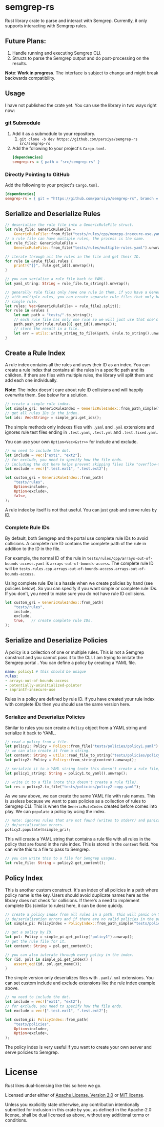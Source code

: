 # semgrep-rs
Rust library crate to parse and interact with Semgrep. Currently, it only
supports interacting with Semgrep rules.

## Future Plans:

1. Handle running and executing Semgrep CLI.
2. Structs to parse the Semgrep output and do post-processing on the results.

**Note: Work in progress.** The interface is subject to change and might break
backwards compatibility.

## Usage
I have not published the crate yet. You can use the library in two ways right
now:

### git Submodule

1. Add it as a submodule to your repository.
    1. `git clone -b dev https://github.com/parsiya/semgrep-rs src/semgrep-rs`
2. Add the following to your project's `Cargo.toml`.
    ```ini
    [dependencies]
    semgrep-rs = { path = "src/semgrep-rs" }
    ```

### Directly Pointing to GitHub
Add the following to your project's `Cargo.toml`.

```ini
[dependencies]
semgrep-rs = { git = "https://github.com/parsiya/semgrep-rs", branch = "dev" }
```

## Serialize and Deserialize Rules

```rust
// deserialize the rule file into a GenericRuleFile struct.
let rule_file: GenericRuleFile =
    GenericRuleFile::from_file("tests/rules/cpp/memcpy-insecure-use.yaml").unwrap();
// a rule file can have multiple rules, the process is the same.
let rule_file2: GenericRuleFile =
    GenericRuleFile::from_file("tests/rules/multiple-rules.yaml").unwrap();

// iterate through all the rules in the file and get their ID.
for rule in &rule_file2.rules {
    print!("{}", rule.get_id().unwrap());
}

// you can serialize a rule file back to YAML.
let yaml_string: String = rule_file.to_string().unwrap();

// generally rule files only have one rule in them, if you have a GenericRuleFile
// with multiple rules, you can create separate rule files that only have a
// single rule.
let rules: Vec<GenericRuleFile> = rule_file2.split();
for rule in &rules {
    let mut path = "tests/".to_string();
    // each rule file has only one rule so we will just use that one's ID.
    path.push_str(rule.rules[0].get_id().unwrap());
    // store the result in a file.
    let err = utils::write_string_to_file(&path, &rule.to_string().unwrap());
}
```

## Create a Rule Index
A rule index contains all the rules and uses their ID as an index. You can
create a rule index that contains all the rules in a specific path and its
children. If there are files with multiple rules, the library will split them
and add each one individually.

**Note:** The index doesn't care about rule ID collisions and will happily
overwrite them. See below for a solution.

```rust
// create a simple rule index.
let simple_gri: GenericRuleIndex = GenericRuleIndex::from_path_simple("tests/rules");
// get all rules IDs in the index.
let ids: Vec<String> = simple_gri.get_ids();
```

The simple methods only indexes files with `.yaml` and `.yml` extensions and
ignores rule test files ending in `.test.yaml`, `.test.yml` and
`.test.fixed.yaml`.

You can use your own `Option<Vec<&str>>` for include and exclude.

```rust
// no need to include the dot.
let include = vec!["ext1", "ext2"];
// for exclude, you need to specify how the file ends.
// including the dot here helps prevent skipping files like "overflow-test.yml".
let exclude = vec![".test.ext1", ".test.ext2"];

let custom_gri = GenericRuleIndex::from_path(
    "tests/rules",
    Option<include>,
    Option<exclude>,
    false,
);
```

A rule index by itself is not that useful. You can just grab and serve rules by
ID.

### Complete Rule IDs
By default, both Semgrep and the portal use complete rule IDs to avoid collisions.
A complete rule ID contains the complete path of the rule in addition to the ID
in the file.

For example, the normal ID of the rule in
`tests/rules/cpp/arrays-out-of-bounds-access.yaml` is
`arrays-out-of-bounds-access`. The complete rule ID will be
`tests.rules.cpp.arrays-out-of-bounds-access.arrays-out-of-bounds-access`.

Using complete rule IDs is a hassle when we create policies by hand (see
policies below). So you can specify if you want simple or complete rule IDs. If
you don't, you need to make sure you do not have rule ID collisions.

```rust
let custom_gri = GenericRuleIndex::from_path(
    "tests/rules",
    include,
    exclude,
    true,   // create complete rule IDs.
);
```

## Serialize and Deserialize Policies
A policy is a collection of one or multiple rules. This is not a Semgrep
construct and you cannot pass it to the CLI. I am trying to imitate the Semgrep
portal . You can define a policy by creating a YAML file.

```yaml
name: policy1 # this should be unique
rules:
- arrays-out-of-bounds-access
- potentially-uninitialized-pointer
- snprintf-insecure-use
```

Rules in a policy are defined by rule ID. If you have created your rule index
with complete IDs then you should use the same version here.

### Serialize and Deserialize Policies
Similar to rules you can create a `Policy` object from a YAML string and
serialize it back to YAML.

```rust
// read a policy from a file.
let policy1: Policy = Policy::from_file("tests/policies/policy1.yaml").unwrap();
// we can also create it from a string.
let content: String = utils::read_file_to_string("tests/policies/policy2.yaml").unwrap();
let policy2: Policy = Policy::from_string(content).unwrap();

// serialzie it to a YAML string (note this doesn't create a rule file).
let policy1_string: String = policy1.to_yaml().unwrap();

// write it to a file (note this doesn't create a rule file).
let res = policy2.to_file("tests/policies/policy2-copy.yaml");
```

As we saw above, we can create the same YAML file with rule names. This is
useless because we want to pass policies as a collection of rules to Semgrep
CLI. This is when the `GenericRuleIndex` created before comes into play. We can
`populate` a policy by using the index.

```rust
// note: ignores rules that are not found (writes to stderr) and panics on YAML
// de/serialization errors.
policy2.populate(&simple_gri);
```

This will create a YAML string that contains a rule file with all rules in the
policy that are found in the rule index. This is stored in the `content` field.
You can write this to a file to pass to Semgrep.

```rust
// you can write this to a file for Semgrep usages.
let rule_file: String = policy2.get_content();
```

## Policy Index
This is another custom construct. It's an index of all policies in a path where
policy name is the key. Users should avoid duplicate names here as the library
does not check for collisions. If there's a need to implement complete IDs
(similar to rules) here, it can be done quickly.

```rust
// create a policy index from all rules in a path. This will panic on YAML
// de/serialization errors and if there are no valid policies in the path.
let simple_pi: PolicyIndex = PolicyIndex::from_path_simple("tests/policies");

// get a policy by ID.
let pol: Policy = simple_pi.get_policy("policy1").unwrap();
// get the rule file for it.
let content: String = pol.get_content();

// you can also iuterate through every policy in the index.
for (id, pol) in simple_pi.get_index() {
    assert_eq!(id, pol.get_name());
}
```

The simple version only deserializes files with `.yaml/.yml` extensions. You can
set custom include and exclude extensions like the rule index example above.

```rust
// no need to include the dot.
let include = vec!["ext1", "ext2"];
// for exclude, you need to specify how the file ends.
let exclude = vec![".test.ext1", ".test.ext2"];

let custom_pi: PolicyIndex::from_path(
    "tests/policies",
    Option<include>,
    Option<exclude>,
);
```

The policy index is very useful if you want to create your own server and serve
policies to Semgrep.

# License
Rust likes dual-licensing like this so here we go.

Licensed under either of [Apache License, Version 2.0](LICENSE-APACHE) or
[MIT license](LICENSE-MIT).

Unless you explicitly state otherwise, any contribution intentionally submitted
for inclusion in this crate by you, as defined in the Apache-2.0 license, shall
be dual licensed as above, without any additional terms or conditions.
